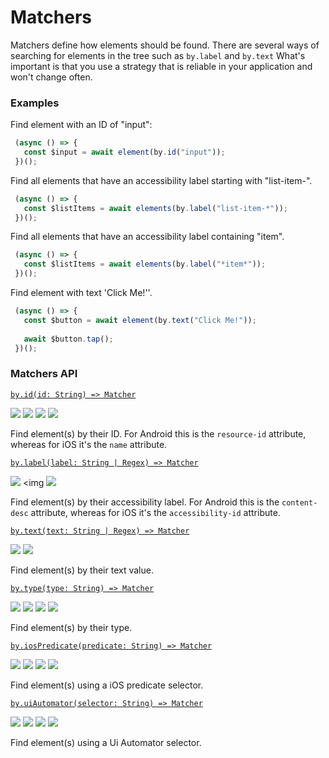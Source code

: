 # Matchers

Matchers define how elements should be found. There are several ways of searching for elements in the tree such as `by.label` and `by.text` What's important is that you use a strategy that is reliable in your application and won't change often. 

### Examples
 
Find element with an ID of "input": 

```javascript
 (async () => {
   const $input = await element(by.id("input"));
 })();
```

Find all elements that have an accessibility label starting with "list-item-".

```javascript
 (async () => {
   const $listItems = await elements(by.label("list-item-*"));
 })();
```

Find all elements that have an accessibility label containing "item".

```javascript
 (async () => {
   const $listItems = await elements(by.label("*item*"));
 })();
```

Find element with text 'Click Me!''.

```javascript
 (async () => {
   const $button = await element(by.text("Click Me!"));
   
   await $button.tap();
 })();
```

### Matchers API

[```by.id(id: String) => Matcher```](./matchers/byId.md)

<img src="https://img.shields.io/badge/Platforms-Both-blue.svg" /> <img src="https://img.shields.io/badge/Dev-WIP-orange.svg" /> <img src="https://img.shields.io/badge/Docs-TODO-red.svg" /> <img src="https://img.shields.io/badge/Tests-WIP-orange.svg" />

Find element(s) by their ID. For Android this is the `resource-id` attribute, whereas for iOS it's the `name` attribute.

[```by.label(label: String | Regex) => Matcher```](./matchers/byLabel.md)

<img src="https://img.shields.io/badge/Platforms-Both-blue.svg" /> <img <img src="https://img.shields.io/badge/Docs-TODO-red.svg" />

Find element(s) by their accessibility label. For Android this is the `content-desc` attribute, whereas for iOS it's the `accessibility-id` attribute.

[```by.text(text: String | Regex) => Matcher```](./matchers/byText.md)

<img src="https://img.shields.io/badge/Platforms-Both-blue.svg" /> <img src="https://img.shields.io/badge/Docs-TODO-red.svg" />

Find element(s) by their text value.

[```by.type(type: String) => Matcher```](./matchers/byType.md)

<img src="https://img.shields.io/badge/Platforms-Both-blue.svg" /> <img src="https://img.shields.io/badge/Dev-TODO-red.svg" /> <img src="https://img.shields.io/badge/Docs-TODO-red.svg" /> <img src="https://img.shields.io/badge/Tests-TODO-red.svg" />

Find element(s) by their type.

[```by.iosPredicate(predicate: String) => Matcher```](./matchers/byIosPredicate.md)

<img src="https://img.shields.io/badge/Platforms-iOS-blue.svg" /> <img src="https://img.shields.io/badge/Dev-TODO-red.svg" /> <img src="https://img.shields.io/badge/Docs-TODO-red.svg" /> <img src="https://img.shields.io/badge/Tests-TODO-red.svg" />

Find element(s) using a iOS predicate selector.

[```by.uiAutomator(selector: String) => Matcher```](./matchers/ByUiAutomator.md)

<img src="https://img.shields.io/badge/Platforms-Android-blue.svg" /> <img src="https://img.shields.io/badge/Dev-TODO-red.svg" /> <img src="https://img.shields.io/badge/Docs-TODO-red.svg" /> <img src="https://img.shields.io/badge/Tests-TODO-red.svg" />

Find element(s) using a Ui Automator selector.
